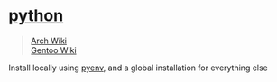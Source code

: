 # [python](https://www.python.org/)

> [Arch Wiki](https://wiki.archlinux.org/index.php/Python)\
> [Gentoo Wiki](https://wiki.gentoo.org/wiki/Python)

Install locally using [pyenv](https://github.com/pyenv/pyenv), and a global
installation for everything else
